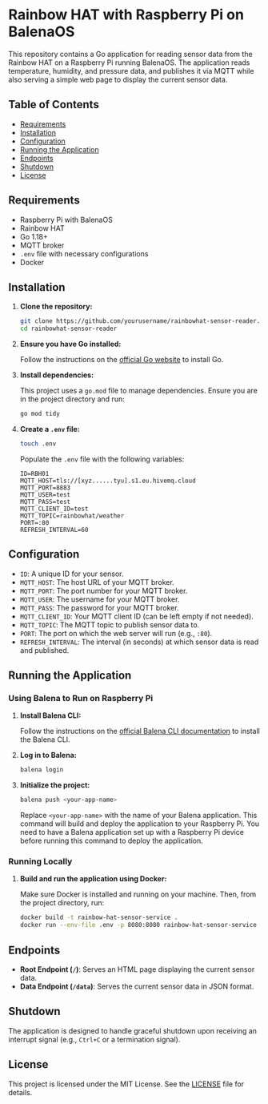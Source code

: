 # Rainbow HAT with Raspberry Pi on BalenaOS

This repository contains a Go application for reading sensor data from the Rainbow HAT on a Raspberry Pi running BalenaOS. The application reads temperature, humidity, and pressure data, and publishes it via MQTT while also serving a simple web page to display the current sensor data.

## Table of Contents

- [Requirements](#requirements)
- [Installation](#installation)
- [Configuration](#configuration)
- [Running the Application](#running-the-application)
- [Endpoints](#endpoints)
- [Shutdown](#shutdown)
- [License](#license)

## Requirements

- Raspberry Pi with BalenaOS
- Rainbow HAT
- Go 1.18+
- MQTT broker
- `.env` file with necessary configurations
- Docker

## Installation

1. **Clone the repository:**

    ```sh
    git clone https://github.com/yourusername/rainbowhat-sensor-reader.git
    cd rainbowhat-sensor-reader
    ```

2. **Ensure you have Go installed:**

    Follow the instructions on the [official Go website](https://golang.org/doc/install) to install Go.

3. **Install dependencies:**

    This project uses a `go.mod` file to manage dependencies. Ensure you are in the project directory and run:

    ```sh
    go mod tidy
    ```

4. **Create a `.env` file:**

    ```sh
    touch .env
    ```

    Populate the `.env` file with the following variables:

    ```env
    ID=RBH01
    MQTT_HOST=tls://[xyz......tyu].s1.eu.hivemq.cloud
    MQTT_PORT=8883
    MQTT_USER=test
    MQTT_PASS=test
    MQTT_CLIENT_ID=test
    MQTT_TOPIC=rainbowhat/weather
    PORT=:80
    REFRESH_INTERVAL=60
    ```

## Configuration

- `ID`: A unique ID for your sensor.
- `MQTT_HOST`: The host URL of your MQTT broker.
- `MQTT_PORT`: The port number for your MQTT broker.
- `MQTT_USER`: The username for your MQTT broker.
- `MQTT_PASS`: The password for your MQTT broker.
- `MQTT_CLIENT_ID`: Your MQTT client ID (can be left empty if not needed).
- `MQTT_TOPIC`: The MQTT topic to publish sensor data to.
- `PORT`: The port on which the web server will run (e.g., `:80`).
- `REFRESH_INTERVAL`: The interval (in seconds) at which sensor data is read and published.

## Running the Application

### Using Balena to Run on Raspberry Pi

1. **Install Balena CLI:**

    Follow the instructions on the [official Balena CLI documentation](https://www.balena.io/docs/reference/cli/#installation) to install the Balena CLI.

2. **Log in to Balena:**

    ```sh
    balena login
    ```

3. **Initialize the project:**

    ```sh
    balena push <your-app-name>
    ```

    Replace `<your-app-name>` with the name of your Balena application. This command will build and deploy the application to your Raspberry Pi.
    You need to have a Balena application set up with a Raspberry Pi device before running this command to deploy the application.

### Running Locally

1. **Build and run the application using Docker:**

    Make sure Docker is installed and running on your machine. Then, from the project directory, run:

    ```sh
    docker build -t rainbow-hat-sensor-service .
    docker run --env-file .env -p 8080:8080 rainbow-hat-sensor-service
    ```

## Endpoints

- **Root Endpoint (`/`)**: Serves an HTML page displaying the current sensor data.
- **Data Endpoint (`/data`)**: Serves the current sensor data in JSON format.

## Shutdown

The application is designed to handle graceful shutdown upon receiving an interrupt signal (e.g., `Ctrl+C` or a termination signal).

## License

This project is licensed under the MIT License. See the [LICENSE](LICENSE) file for details.

